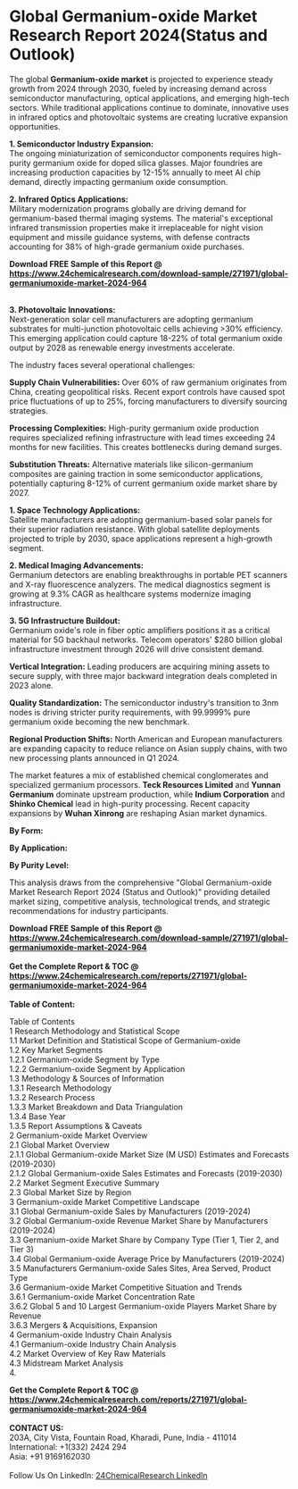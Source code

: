 <h1>Global Germanium-oxide Market Research Report 2024(Status and Outlook)</h1><p>The global <strong>Germanium-oxide market</strong> is projected to experience steady growth from 2024 through 2030, fueled by increasing demand across semiconductor manufacturing, optical applications, and emerging high-tech sectors. While traditional applications continue to dominate, innovative uses in infrared optics and photovoltaic systems are creating lucrative expansion opportunities.</p><p><strong>1. Semiconductor Industry Expansion:</strong><br>
The ongoing miniaturization of semiconductor components requires high-purity germanium oxide for doped silica glasses. Major foundries are increasing production capacities by 12-15% annually to meet AI chip demand, directly impacting germanium oxide consumption.</p><p><strong>2. Infrared Optics Applications:</strong><br>
Military modernization programs globally are driving demand for germanium-based thermal imaging systems. The material's exceptional infrared transmission properties make it irreplaceable for night vision equipment and missile guidance systems, with defense contracts accounting for 38% of high-grade germanium oxide purchases.</p><div><b>Download FREE Sample of this Report @ 
            <a href="https://www.24chemicalresearch.com/download-sample/271971/global-germaniumoxide-market-2024-964">
            https://www.24chemicalresearch.com/download-sample/271971/global-germaniumoxide-market-2024-964</a></b></div><br><p><strong>3. Photovoltaic Innovations:</strong><br>
Next-generation solar cell manufacturers are adopting germanium substrates for multi-junction photovoltaic cells achieving &gt;30% efficiency. This emerging application could capture 18-22% of total germanium oxide output by 2028 as renewable energy investments accelerate.</p><p>The industry faces several operational challenges:</p><p><strong>Supply Chain Vulnerabilities:</strong> Over 60% of raw germanium originates from China, creating geopolitical risks. Recent export controls have caused spot price fluctuations of up to 25%, forcing manufacturers to diversify sourcing strategies.</p><p><strong>Processing Complexities:</strong> High-purity germanium oxide production requires specialized refining infrastructure with lead times exceeding 24 months for new facilities. This creates bottlenecks during demand surges.</p><p><strong>Substitution Threats:</strong> Alternative materials like silicon-germanium composites are gaining traction in some semiconductor applications, potentially capturing 8-12% of current germanium oxide market share by 2027.</p><p><strong>1. Space Technology Applications:</strong><br>
Satellite manufacturers are adopting germanium-based solar panels for their superior radiation resistance. With global satellite deployments projected to triple by 2030, space applications represent a high-growth segment.</p><p><strong>2. Medical Imaging Advancements:</strong><br>
Germanium detectors are enabling breakthroughs in portable PET scanners and X-ray fluorescence analyzers. The medical diagnostics segment is growing at 9.3% CAGR as healthcare systems modernize imaging infrastructure.</p><p><strong>3. 5G Infrastructure Buildout:</strong><br>
Germanium oxide's role in fiber optic amplifiers positions it as a critical material for 5G backhaul networks. Telecom operators' $280 billion global infrastructure investment through 2026 will drive consistent demand.</p><p><strong>Vertical Integration:</strong> Leading producers are acquiring mining assets to secure supply, with three major backward integration deals completed in 2023 alone.</p><p><strong>Quality Standardization:</strong> The semiconductor industry's transition to 3nm nodes is driving stricter purity requirements, with 99.9999% pure germanium oxide becoming the new benchmark.</p><p><strong>Regional Production Shifts:</strong> North American and European manufacturers are expanding capacity to reduce reliance on Asian supply chains, with two new processing plants announced in Q1 2024.</p><p>The market features a mix of established chemical conglomerates and specialized germanium processors. <strong>Teck Resources Limited</strong> and <strong>Yunnan Germanium</strong> dominate upstream production, while <strong>Indium Corporation</strong> and <strong>Shinko Chemical</strong> lead in high-purity processing. Recent capacity expansions by <strong>Wuhan Xinrong</strong> are reshaping Asian market dynamics.</p><p><strong>By Form:</strong></p><p><strong>By Application:</strong></p><p><strong>By Purity Level:</strong></p><p>This analysis draws from the comprehensive "Global Germanium-oxide Market Research Report 2024 (Status and Outlook)" providing detailed market sizing, competitive analysis, technological trends, and strategic recommendations for industry participants.</p><div><b>Download FREE Sample of this Report @ 
            <a href="https://www.24chemicalresearch.com/download-sample/271971/global-germaniumoxide-market-2024-964">
            https://www.24chemicalresearch.com/download-sample/271971/global-germaniumoxide-market-2024-964</a></b></div><br><div><b>Get the Complete Report & TOC @ 
            <a href="https://www.24chemicalresearch.com/reports/271971/global-germaniumoxide-market-2024-964">
            https://www.24chemicalresearch.com/reports/271971/global-germaniumoxide-market-2024-964</a></b></div><br>
            <b>Table of Content:</b><p>Table of Contents<br />
1 Research Methodology and Statistical Scope<br />
1.1 Market Definition and Statistical Scope of Germanium-oxide<br />
1.2 Key Market Segments<br />
1.2.1 Germanium-oxide Segment by Type<br />
1.2.2 Germanium-oxide Segment by Application<br />
1.3 Methodology & Sources of Information<br />
1.3.1 Research Methodology<br />
1.3.2 Research Process<br />
1.3.3 Market Breakdown and Data Triangulation<br />
1.3.4 Base Year<br />
1.3.5 Report Assumptions & Caveats<br />
2 Germanium-oxide Market Overview<br />
2.1 Global Market Overview<br />
2.1.1 Global Germanium-oxide Market Size (M USD) Estimates and Forecasts (2019-2030)<br />
2.1.2 Global Germanium-oxide Sales Estimates and Forecasts (2019-2030)<br />
2.2 Market Segment Executive Summary<br />
2.3 Global Market Size by Region<br />
3 Germanium-oxide Market Competitive Landscape<br />
3.1 Global Germanium-oxide Sales by Manufacturers (2019-2024)<br />
3.2 Global Germanium-oxide Revenue Market Share by Manufacturers (2019-2024)<br />
3.3 Germanium-oxide Market Share by Company Type (Tier 1, Tier 2, and Tier 3)<br />
3.4 Global Germanium-oxide Average Price by Manufacturers (2019-2024)<br />
3.5 Manufacturers Germanium-oxide Sales Sites, Area Served, Product Type<br />
3.6 Germanium-oxide Market Competitive Situation and Trends<br />
3.6.1 Germanium-oxide Market Concentration Rate<br />
3.6.2 Global 5 and 10 Largest Germanium-oxide Players Market Share by Revenue<br />
3.6.3 Mergers & Acquisitions, Expansion<br />
4 Germanium-oxide Industry Chain Analysis<br />
4.1 Germanium-oxide Industry Chain Analysis<br />
4.2 Market Overview of Key Raw Materials<br />
4.3 Midstream Market Analysis<br />
4.</p><div><b>Get the Complete Report & TOC @ 
            <a href="https://www.24chemicalresearch.com/reports/271971/global-germaniumoxide-market-2024-964">
            https://www.24chemicalresearch.com/reports/271971/global-germaniumoxide-market-2024-964</a></b></div><br><b>CONTACT US:</b><br>
            203A, City Vista, Fountain Road, Kharadi, Pune, India - 411014<br>
            International: +1(332) 2424 294<br>
            Asia: +91 9169162030 <br><br>
            Follow Us On LinkedIn: <a href="https://www.linkedin.com/company/24chemicalresearch/">24ChemicalResearch LinkedIn</a>